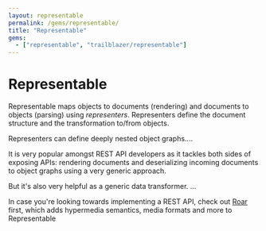 ```yaml
---
layout: representable
permalink: /gems/representable/
title: "Representable"
gems:
  - ["representable", "trailblazer/representable"]
---
```


# Representable

Representable maps objects to documents (rendering) and documents to objects (parsing) using _representers_. Representers define the document structure and the transformation to/from objects.

Representers can define deeply nested object graphs....

It is very popular amongst REST API developers as it tackles both sides of exposing APIs: rendering documents and deserializing incoming documents to object graphs using a very generic approach.

But it's also very helpful as a generic data transformer. ...


In case you're looking towards implementing a REST API, check out [Roar](/gems/roar) first, which adds hypermedia semantics, media formats and more to Representable
